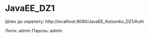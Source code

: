 # JavaEE_DZ1

Шлях до сервлету:
http://localhost:8080/JavaEE_Kutsenko_DZ1/Auth

Логін: admin
Пароль: admin
